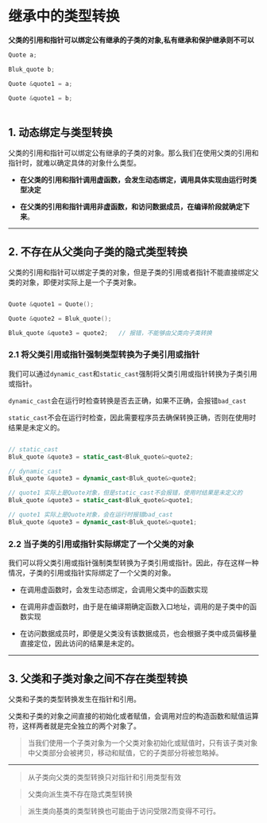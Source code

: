 # 继承中的类型转换

**父类的引用和指针可以绑定公有继承的子类的对象,私有继承和保护继承则不可以**

```c++
Quote a;

Bluk_quote b;

Quote &quote1 = a;

Quote &quote1 = b;
 
```

## 1. 动态绑定与类型转换

父类的引用和指针可以绑定公有继承的子类的对象。那么我们在使用父类的引用和指针时，就难以确定具体的对象什么类型。

- **在父类的引用和指针调用虚函数，会发生动态绑定，调用具体实现由运行时类型决定**

- **在父类的引用和指针调用非虚函数，和访问数据成员，在编译阶段就确定下来**。

----

## 2. 不存在从父类向子类的隐式类型转换

父类的引用和指针可以绑定子类的对象，但是子类的引用或者指针不能直接绑定父类的对象，即便对实际上是一个子类对象。

```c++

Quote &quote1 = Quote();

Quote &quote2 = Bluk_quote();

Bluk_quote &quote3 = quote2;   // 报错，不能够由父类向子类转换

```
### 2.1 将父类引用或指针强制类型转换为子类引用或指针

我们可以通过`dynamic_cast`和`static_cast`强制将父类引用或指针转换为子类引用或指针。

`dynamic_cast`会在运行时检查转换是否去正确，如果不正确，会报错`bad_cast`

`static_cast`不会在运行时检查，因此需要程序员去确保转换正确，否则在使用时结果是未定义的。


```c++

// static_cast 
Bluk_quote &quote3 = static_cast<Bluk_quote&>quote2;      

// dynamic_cast 
Bluk_quote &quote3 = dynamic_cast<Bluk_quote&>quote2;      

// quote1 实际上是Quote对象，但是static_cast不会报错，使用时结果是未定义的
Bluk_quote &quote3 = static_cast<Bluk_quote&>quote1;      

// quote1 实际上是Quote对象，会在运行时报错bad_cast
Bluk_quote &quote3 = dynamic_cast<Bluk_quote&>quote1;       

```

### 2.2 当子类的引用或指针实际绑定了一个父类的对象

我们可以将父类引用或指针强制类型转换为子类引用或指针。因此，存在这样一种情况，子类的引用或指针实际绑定了一个父类的对象。

- 在调用虚函数时，会发生动态绑定，会调用父类中的函数实现

- 在调用非虚函数时，由于是在编译期确定函数入口地址，调用的是子类中的函数实现

- 在访问数据成员时，即便是父类没有该数据成员，也会根据子类中成员偏移量直接定位，因此访问的结果是未定的。

----

## 3. 父类和子类对象之间不存在类型转换

父类和子类的类型转换发生在指针和引用。

父类和子类的对象之间直接的初始化或者赋值，会调用对应的构造函数和赋值运算符，这样两者就是完全独立的两个对象了。

> 当我们使用一个子类对象为一个父类对象初始化或赋值时，只有该子类对象中父类部分会被拷贝，移动和赋值，它的子类部分将被忽略掉。



----

> 从子类向父类的类型转换只对指针和引用类型有效

> 父类向派生类不存在隐式类型转换

> 派生类向基类的类型转换也可能由于访问受限2而变得不可行。